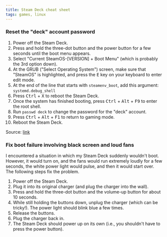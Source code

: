 ```yaml
---
title: Steam Deck cheat sheet
tags: games, linux
---
```


### Reset the "deck" account password

1. Power off the Steam Deck.
2. Press and hold the three-dot button and the power button for a few seconds until the boot menu appears.
3. Select "Current SteamOS-[VERSION] + Boot Menu" (which is probably the 3rd option down).
4. At the GRUB ("Select Operating System") screen, make sure that "SteamOS" is highlighted, and press the <kbd>E</kbd> key on your keyboard to enter edit mode.
5. At the end of the line that starts with `steamenv_boot`, add this argument: `systemd.debug_shell`
6. Press <kbd>Ctrl</kbd> + <kbd>X</kbd> to reboot the Steam Deck.
7. Once the system has finished booting, press <kbd>Ctrl</kbd> + <kbd>Alt</kbd> + <kbd>F9</kbd> to enter the root shell.
8. Run `passwd deck` to change the password for the "deck" account.
9. Press <kbd>Ctrl</kbd> + <kbd>Alt</kbd> + <kbd>F1</kbd> to return to gaming mode.
10. Reboot the Steam Deck.

Source: [link](https://www.youtube.com/watch?v=F96ntnf8qiQ)

### Fix boot failure involving black screen and loud fans

I encountered a situation in which my Steam Deck suddenly wouldn't boot. However, it would turn on, and the fans would run extremely loudly for a few seconds, the white power light would pulse, and then it would start over. The following steps fix the problem.

1. Power off the Steam Deck.
2. Plug it into its original charger (and plug the charger into the wall).
3. Press and hold the three-dot button and the volume-up button for about 10 seconds.
4. While still holding the buttons down, unplug the charger (which can be tricky!). The power light should blink blue a few times.
5. Release the buttons.
6. Plug the charger back in.
7. The Steam Deck should power up on its own (i.e., you shouldn't have to press the power button).
